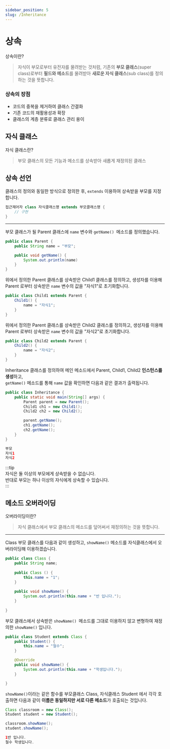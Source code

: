 ```yaml
---
sidebar_position: 5
slug: /Inheritance
---
```


# 상속

상속이란?
> 자식이 부모로부터 유전자를 물려받는 것처럼, 
> 기존의 **부모 클래스**(super class)로부터 **필드와 메소드**를 물려받아 **새로운 자식 클래스**(sub class)를 정의하는 것을 뜻합니다.

### 상속의 장점
- 코드의 중복을 제거하여 클래스 간결화
- 기존 코드의 재활용성과 확장
- 클래스의 계층 분류로 클래스 관리 용이

## 자식 클래스

자식 클래스란?
> 부모 클래스의 모든 기능과 메소드를 상속받아 새롭게 재정의된 클래스

## 상속 선언

클래스의 정의와 동일한 방식으로 정의한 후, `extends` 이용하여 상속받을 부모를 지정합니다. 
```java
접근제어자 class 자식클래스명 extends 부모클래스명 {
    // 구현
}
```
****

부모 클래스가 될 Parent 클래스에 `name` 변수와 `getName() `메소드를 정의했습니다. 

```java
public class Parent {
    public String name = "부모";

    public void getName() {
        System.out.println(name)
    }
}
```

위에서 정의한 Parent 클래스를 상속받은 Child1 클래스를 정의하고, 
생성자를 이용해 Parent 로부터 상속받은 `name` 변수의 값을 "자식1"로 초기화합니다.
```java
public class Child1 extends Parent {
    Child1() {
        name = "자식1";
    }
}
```
위에서 정의한 Parent 클래스를 상속받은 Child2 클래스를 정의하고, 
생성자를 이용해 Parent 로부터 상속받은 `name` 변수의 값을 "자식2"로 초기화합니다.

```java
public class Child2 extends Parent {
    Child2() {
        name = "자식2";
    }
}
```

Inheritance 클래스를 정의하여 메인 메소드에서 Parent, Child1, Child2 **인스턴스를 생성**하고,  
`getName()` 메소드를 통해 `name` 값을 확인하면 다음과 같은 결과가 출력됩니다. 
```java
public class Inheritance {
    public static void main(String[] args) {
        Parent parent = new Parent();
        Child1 ch1 = new Child1();
        Child2 ch2 = new Child2();

        parent.getName();
        ch1.getName();
        ch2.getName();
    }
}
```

```java
부모
자식1
자식2
```


:::tip  
자식은 둘 이상의 부모에게 상속받을 수 없습니다.  
반대로 부모는 하나 이상의 자식에게 상속할 수 있습니다.  
:::

## 메소드 오버라이딩

오버라이딩이란?
> 자식 클래스에서 부모 클래스의 메소드를 덮어써서 재정의하는 것을 뜻합니다.


****

Class 부모 클래스를 다음과 같이 생성하고,
`showName()` 메소드를 자식클래스에서 오버라이딩해 이용하겠습니다.

```java
public class Class {
    public String name;
    
    public Class () {
        this.name = "1";
    }
    
    public void showName() {
        System.out.println(this.name + "반 입니다.");
    }
    
}
```

부모 클래스에서 상속받은 `showName() `메소드를 그대로 이용하지 않고 변형하여 재정의한 `showName()` 입니다.

```java
public class Student extends Class {
    public Student() {
        this.name = "철수";
    }

    @Override 
    public void showName() {
        System.out.println(this.name + "학생입니다.");
    }

}
```

`showName()`이라는 같은 함수를 부모클래스 Class, 자식클래스 Student 에서 각각 호출하면 
다음과 같이 **이름은 동일하지만 서로 다른 메소드**가 호출되는 것입니다.

```java
Class classroom = new Class();
Student student = new Student();

classroom.showName();
student.showName();
```
```java
1반 입니다.
철수 학생입니다.
```
